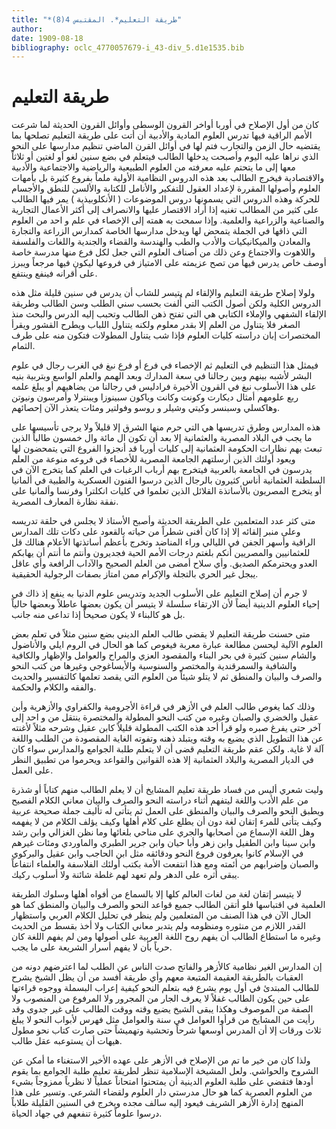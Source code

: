 ```yaml
---
title: "*طريقة التعليم*. المقتبس 4(8)"
author: 
date: 1909-08-18
bibliography: oclc_4770057679-i_43-div_5.d1e1535.bib
---
```




#  طريقة التعليم 


 كان من أول الإصلاح في أوربا أواخر القرون الوسطى وأوائل القرون الحديثة لما شرعت الأمم الراقية فيها تدرس العلوم المادية والأدبية أن أتت على طريقة التعليم تصلحها بما يقتضيه حال الزمن والتجارب فتم لها في أوائل القرن الماضي تنظيم مدارسها على النحو الذي نراها عليه اليوم وأصبحت يدخلها الطالب فيتعلم في بضع سنين لغو أو لغتين أو ثلاثاً معها إلى ما يتحتم عليه معرفته من العلوم الطبيعية والرياضية والاجتماعية والأدبية والاقتصادية فيخرج الطالب بعد هذه الدروس النظامية الأولية ملماً بفروع كثيرة بل بأمهات العلوم وأصولها المقررة لإعداد العقول للتفكير والأنامل للكتابة والألسن للنطق والأجسام للحركة وهذه الدروس التي يسمونها دروس الموضوعات ( الأنكلوبيذية ) يمر فيها الطالب على كثير من المطالب تغنيه إذا أراد الاقتصار عليها والانصراف إلى أكثر الأعمال التجارية والصناعية والزراعية والعلمية. وإذا سمحت به همته إلى الإخصاء في علم و  احد  من العلوم التي ذاقها في الجملة يتمحض لها ويدخل مدارسها الخاصة كمدارس الزراعة والتجارة والمعادن والميكانيكيات والأدب والطب   والهندسة والقضاء والجندية واللغات والفلسفة واللاهوت والاجتماع وعن ذلك من أصناف العلوم التي جعل لكل فرع منها مدرسة خاصة أوصف خاص يدرس فيها من تصح عزيمته على الامتياز في فروعها ليكون فيها مرجعاً ويبرز على أقرانه فينفع وينتفع. 

 ولولا إصلاح طريقة التعليم والإلقاء لم يتيسر للشاب أن يدرس في سنين قليلة مثل هذه الدروس الكلية ولكن أصول الكتب التي أُلفت بحسب سني الطلب وسن الطالب وطريقة الإلقاء الشفهي والإملاء الكتابي هي التي تفتح ذهن الطالب وتحبب إليه الدرس والبحث منذ الصغر فلا يتناول من العلم إلا بقدر معلوم ولكنه يتناول اللباب ويطرح القشور ويقرأ المختصرات إبان دراسته كليات العلوم فإذا شب يتناول المطولات فتكون منه على طرف الثمام. 

 فيمثل هذا التنظيم في التعليم ثم الإخصاء في فرع أو فرع نبغ في الغرب رجال في علوم البشر لأشبه بينهم وبين رجالنا في سعة المدارك وبعد الهمم والعلم الواسع وبتربية بنيه على هذا الأسلوب نبغ في القرون الأخيرة فرادليس في رجالنا من يضاهيهم أو يبلغ علمه ربع علومهم أمثال ديكارت وكونت وكانت وياكون سبينوزا ويبنترلا وأمرسون ونيوتن   وهاكسلي وسبنسر وكيتي وشيلر و  روسو  وفولتير ومئات يتعذر الآن إحصائهم. 

 هذه المدارس وطرق تدريسها هي التي حرم منها الشرق إلا قليلاً ولا يرجى تأسيسها على ما يجب في البلاد المصرية والعثمانية إلا بعد أن تكون ال  مائة  وال  خمسون  طالباً الذين تبعث بهم نظارات الحكومة العثمانية إلى كليات أوربا قد أنجزوا الفروع التي يتمحضون لها ويعود أولئك الذين أرسلتهم الجامعة المصرية للأخصاء في فروعه منوعة من العلم يدرسون في الجامعة بالعربية فيتخرج بهم أرباب الرغبات في العلم كما يتخرج الآن في السلطنة العثمانية أناس كثيرون بالرجال الذين درسوا الفنون العسكرية والطبية في ألمانيا أو يتخرج المصريون بالأساتذة القلائل الذين تعلموا في كليات انكلترا وفرنسا وألمانيا على نفقة نظارة المعارف المصرية. 

 متى كثر عدد المتعلمين على الطريقة الحديثة وأصبح الأستاذ لا يجلس في حلقة تدريسه وعلى منبر إلقائه إلا إذا كان أفنى شطراً من حياته بالقعود على دكات تلك المدارس الراقية وأسهر الجفن في الليالي وراء المناضد وتخرج بأعظم أساتذتها الأعلام   هنالك قل للعثمانيين والمصريين أنكم بلغتم درجات الأمم الحية فجديرون وأنتم ما أنتم أن يهابكم العدو ويحترمكم الصديق. وأي سلاح أمضى من العلم الصحيح والآداب الرافعة وأي عاقل يبجل غير الحري بالتجلة والإكرام ممن امتاز بصفات الرجولية الحقيقية. 

 لا جرم أن إصلاح التعليم على الأسلوب الجديد وتدريس علوم الدنيا به ينفع إذ ذاك في إحياء العلوم الدينية أيضاً لأن الارتقاء سلسلة لا يتيسر أن يكون بعضها عاطلاً وبعضها حالياً بل هو كالبناء لا يكون صحيحاً إذا تداعى منه جانب. 

 متى حسنت طريقة التعليم لا يقضي طالب العلم الديني بضع سنين مثلاً في تعلم بعض العلوم الآلية ليحسن مطالعة عبارة معربة فيغوص كما هو الحال في الروم ايلي والأناضول والشام سنين كثيرة في بحر البناء والمقصود العزي والمراح والعوامل والإظهار والكافية والشافية والسمرقندية والمختصر والسنوسية والأيساغوجي وغيرها من كتب النحو والصرف والبيان والمنطق ثم لا يتلو شيئاً من العلوم التي يقصد تعلمها كالتفسير والحديث والفقه والكلام والحكمة. 

 وذلك كما يغوص طالب العلم في الأزهر في قراءة الأجرومية والكفراوي والأزهرية وأبن عقيل والخضري والصبان وغيره من كتب النحو المطولة   والمختصرة ينتقل من و  احد  إلى آخر حتى يفرغ صبره ولو قرأ  أحد  هذه الكتب المطولة قليلاً كابن عقيل وشرحه مثلاً لأغنته عن هذا التطويل الذي يضيع به وقته ويتبلد ذهنه وتفوته الغاية المقصودة من الطلب واللغة آلة لا غاية. ولكن عقم طريقة التعليم قضى أن لا يتعلم طلبة الجوامع والمدارس سواء كان في الديار المصرية والبلاد العثمانية إلا هذه القوانين والقواعد ويحرموا من تطبيق النظر على العمل. 

 وليت شعري أليس من فساد طريقة تعليم المشايخ أن لا يعلم الطالب منهم كتاباً أو شذرة من علم الأدب واللغة ليتفهم أثناء دراسته النحو والصرف والبيان معاني الكلام الفصيح ويطبق النحو والصرف والبيان والمنطق على العمل ثم يتأتى له تأليف جملة صحيحة عربية وكيف يتأتى للمرء إتقان لغة دون أن يطلع على كلام أهلها وكيف يؤلف الكلام من لا يفهمه وهل اللغة الإسماع من أصحابها والجري على مناحي بلغائها وما نظن الغزالي وابن رشد وابن سينا وابن الطفيل وابن زهر وأبا حيان وابن جرير الطبري والماوردي ومئات غيرهم في الإسلام كانوا يعرفون فروع النحو ودقائقه مثل ابن الحاجب وابن عقيل والبركوي والصبان وإضرابهم من أئمته ومع هذا انتفعت الأمة بكتب   أولئك الفلاسفة والعلماء انتفاعاً يبقى أثره على الدهر ولم تعهد لهم غلطة شائنة ولا أسلوب ركيك. 

 لا يتيسر إتقان لغة من لغات العالم كلها إلا بالسماع من أفواه أهلها وسلوك الطريقة العلمية في اقتباسها فلو أتقن الطالب جميع قواعد النحو والصرف والبيان والمنطق كما هو الحال الآن في هذا الصنف من المتعلمين ولم ينظر في تحليل الكلام العربي واستظهار القدر اللازم من منثوره ومنظومه ولم يتدبر معاني الكتاب ولا أخذ بقسط من الحديث وغيره ما استطاع الطالب أن يفهم روح اللغة العربية على أصولها ومن لم يفهم اللغة كان حرياً بأن لا يفهم أسرار الشريعة على ما يجب. 

 إن المدارس الغير نظامية كالأزهر والفاتح صدت الناس عن الطلب لما اعترضهم دونه من العقبات بالطريقة العقيمة المتبعة معهم وأي طريقة أفسد من أن يظل الشيخ يشرح للطالب المبتدئ في أول يوم يشرع فيه بتعلم النحو كيفية إعراب البسملة ووجوه قراءتها على حين يكون الطالب غفلاً لا يعرف الجار من المجرور ولا المرفوع من المنصوب ولا الصفة من الموصوف وهكذا يبقى الشيخ يضيع وقته ووقت الطالب على غير جدوى وقد رأيت من   المشايخ من قرأوا العوامل في سنة والعوامل مثل فهرس لأبواب النحو لا يبلغ  ثلاث  ورقات إلا أن المدرس أوسعها شرحاً وتحشية وتهميشاً حتى صارت كتاب نحو مطول هيهات أن يستوعبه عقل طالب. 

 ولذا كان من خير ما تم من الإصلاح في الأزهر على عهده الأخير الاستغناء ما أمكن عن الشروح والحواشي. ولعل المشيخة الإسلامية تنظر لطريقة تعليم طلبة الجوامع بما يقوم أودها فتقضي على طلبة العلوم الدينية أن يمتحنوا امتحاناً عملياً لا نظرياً ممزوجاً بشيء من العلوم العصرية كما هو حال مدرستي دار العلوم ولقضاء الشرعي. وتسير على هذا المنهج إدارة الأزهر الشريف فيعود إليه سالف مجده ويخرج في السنين القليلة طلاباً درسوا علوماً كثيرة تنفعهم في جهاد الحياة. 

